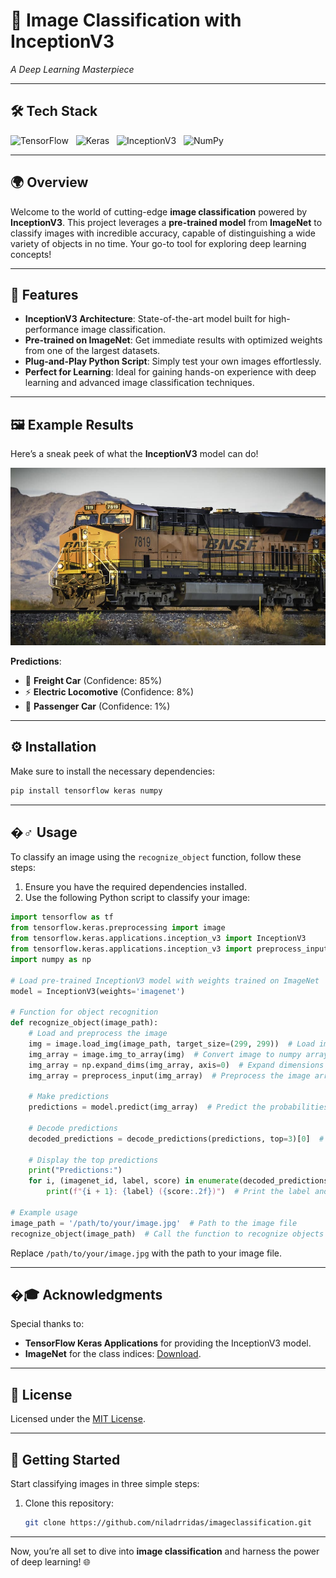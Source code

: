 # 🌟 Image Classification with InceptionV3

_A Deep Learning Masterpiece_

---

## 🛠️ **Tech Stack**  
![TensorFlow](https://upload.wikimedia.org/wikipedia/commons/thumb/1/11/TensorFlowLogo.svg/240px-TensorFlowLogo.svg.png) &nbsp; ![Keras](https://upload.wikimedia.org/wikipedia/commons/thumb/a/ae/Keras_logo.svg/240px-Keras_logo.svg.png) &nbsp; ![InceptionV3](https://www.mdpi.com/symmetry/symmetry-14-02679/article_deploy/html/images/symmetry-14-02679-g007-550.jpg) &nbsp; ![NumPy](https://upload.wikimedia.org/wikipedia/commons/thumb/3/31/NumPy_logo_2020.svg/240px-NumPy_logo_2020.svg.png)

---

## 🌍 **Overview**

Welcome to the world of cutting-edge **image classification** powered by **InceptionV3**. This project leverages a **pre-trained model** from **ImageNet** to classify images with incredible accuracy, capable of distinguishing a wide variety of objects in no time. Your go-to tool for exploring deep learning concepts!

---

## 🚀 **Features**
- **InceptionV3 Architecture**: State-of-the-art model built for high-performance image classification.
- **Pre-trained on ImageNet**: Get immediate results with optimized weights from one of the largest datasets.
- **Plug-and-Play Python Script**: Simply test your own images effortlessly.
- **Perfect for Learning**: Ideal for gaining hands-on experience with deep learning and advanced image classification techniques.

---

## 🖼️ **Example Results**

Here’s a sneak peek of what the **InceptionV3** model can do!

![Image Preview](/img/train.jpg)

**Predictions**:
- 🚂 **Freight Car** (Confidence: 85%)
- ⚡ **Electric Locomotive** (Confidence: 8%)
- 🚋 **Passenger Car** (Confidence: 1%)

---

## ⚙️ **Installation**

Make sure to install the necessary dependencies:

```bash
pip install tensorflow keras numpy
```

---

## �‍♂️ **Usage**

To classify an image using the `recognize_object` function, follow these steps:

1. Ensure you have the required dependencies installed.
2. Use the following Python script to classify your image:

```python
import tensorflow as tf
from tensorflow.keras.preprocessing import image
from tensorflow.keras.applications.inception_v3 import InceptionV3
from tensorflow.keras.applications.inception_v3 import preprocess_input, decode_predictions
import numpy as np

# Load pre-trained InceptionV3 model with weights trained on ImageNet
model = InceptionV3(weights='imagenet')

# Function for object recognition
def recognize_object(image_path):
    # Load and preprocess the image
    img = image.load_img(image_path, target_size=(299, 299))  # Load image and resize to 299x299 pixels
    img_array = image.img_to_array(img)  # Convert image to numpy array
    img_array = np.expand_dims(img_array, axis=0)  # Expand dimensions to match the model's input shape
    img_array = preprocess_input(img_array)  # Preprocess the image array for the InceptionV3 model

    # Make predictions
    predictions = model.predict(img_array)  # Predict the probabilities for each class

    # Decode predictions
    decoded_predictions = decode_predictions(predictions, top=3)[0]  # Decode the top 3 predictions

    # Display the top predictions
    print("Predictions:")
    for i, (imagenet_id, label, score) in enumerate(decoded_predictions):  # Iterate over the top predictions
        print(f"{i + 1}: {label} ({score:.2f})")  # Print the label and score for each prediction

# Example usage
image_path = '/path/to/your/image.jpg'  # Path to the image file
recognize_object(image_path)  # Call the function to recognize objects in the image
```

Replace `/path/to/your/image.jpg` with the path to your image file.

---

## �🎓 **Acknowledgments**

Special thanks to:
- **TensorFlow Keras Applications** for providing the InceptionV3 model.
- **ImageNet** for the class indices: [Download](https://storage.googleapis.com/download.tensorflow.org/data/imagenet_class_index.json).

---

## 📜 **License**

Licensed under the [MIT License](https://github.com/niladrridas/image-classification/blob/main/LICENSE).

---

## 🏁 **Getting Started**

Start classifying images in three simple steps:

1. Clone this repository:
   ```bash
   git clone https://github.com/niladrridas/imageclassification.git
   ```

---

Now, you’re all set to dive into **image classification** and harness the power of deep learning! 🌐